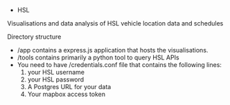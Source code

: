 * HSL

Visualisations and data analysis of HSL vehicle location data and schedules

Directory structure
- /app contains a express.js application that hosts the visualisations.
- /tools contains primarily a python tool to query HSL APIs
- You need to have /credentials.conf file that contains the following lines:
  1. your HSL username
  2. your HSL password
  3. A Postgres URL for your data
  4. Your mapbox access token
